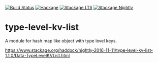 [![Build Status](https://travis-ci.org/arowM/type-level-kv-list.svg?branch=master)](https://travis-ci.org/arowM/type-level-kv-list)
[![Hackage](https://img.shields.io/hackage/v/type-level-kv-list.svg)](https://hackage.haskell.org/package/type-level-kv-list)
[![Stackage LTS](http://stackage.org/package/type-level-kv-list/badge/lts)](http://stackage.org/lts/package/type-level-kv-list)
[![Stackage Nightly](http://stackage.org/package/type-level-kv-list/badge/nightly)](http://stackage.org/nightly/package/type-level-kv-list)

# type-level-kv-list

A module for hash map like object with type level keys.

https://www.stackage.org/haddock/nightly-2016-11-11/type-level-kv-list-1.1.0/Data-TypeLevelKVList.html
